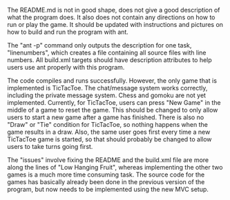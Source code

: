 The README.md is not in good shape, does not give a good description of what the program does. 
It also does not contain any directions on how to run or play the game.
It should be updated with instructions and pictures on how to build and run the program with ant.

The "ant -p" command only outputs the description for one task, "linenumbers", 
which creates a file containing all source files with line numbers. 
All build.xml targets should have description attributes to help users
use ant properly with this program.

The code compiles and runs successfully. However, the only game that is implemented is TicTacToe. 
The chat/message system works correctly, including the private message system.
Chess and gomoku are not yet implemented.
Currently, for TicTacToe, users can press "New Game" in the middle of a game to reset the game. This should be changed
to only allow users to start a new game after a game has finished.
There is also no "Draw" or "Tie" condition for TicTacToe, so nothing happens when the game results in a draw.
Also, the same user goes first every time a new TicTacToe game is started, so that should probably
be changed to allow users to take turns going first.

The "issues" involve fixing the README and the build.xml file are more along the lines of "Low Hanging Fruit", whereas implementing the other two games is a much more time consuming task.
The source code for the games has basically already been done in the previous version of the program, but now needs to be implemented using the new MVC setup.

